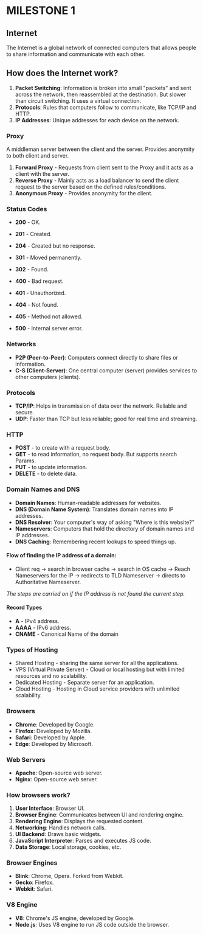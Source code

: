 # MILESTONE 1

## Internet

The Internet is a global network of connected computers that allows people to share information and communicate with each other.

## How does the Internet work?

1. **Packet Switching**: Information is broken into small "packets" and sent across the network, then reassembled at the destination. But slower than circuit switching. It uses a virtual connection.
2. **Protocols**: Rules that computers follow to communicate, like TCP/IP and HTTP.
3. **IP Addresses**: Unique addresses for each device on the network.

### Proxy

A middleman server between the client and the server. Provides anonymity to both client and server.

1. **Forward Proxy** - Requests from client sent to the Proxy and it acts as a client with the server.
2. **Reverse Proxy** - Mainly acts as a load balancer to send the client request to the server based on the defined rules/conditions.
3. **Anonymous Proxy** - Provides anonymity for the client.

### Status Codes

- **200** - OK.
- **201** - Created.
- **204** - Created but no response.

- **301** - Moved permanently.
- **302** - Found.

- **400** - Bad request.
- **401** - Unauthorized.
- **404** - Not found.
- **405** - Method not allowed.

- **500** - Internal server error.

### Networks

- **P2P (Peer-to-Peer)**: Computers connect directly to share files or information.
- **C-S (Client-Server)**: One central computer (server) provides services to other computers (clients).

### Protocols

- **TCP/IP**: Helps in transmission of data over the network. Reliable and secure.
- **UDP**: Faster than TCP but less reliable; good for real time and streaming.

### HTTP

- **POST** - to create with a request body.
- **GET** - to read information, no request body. But supports search Params.
- **PUT** - to update information.
- **DELETE** - to delete data.

### Domain Names and DNS

- **Domain Names**: Human-readable addresses for websites.
- **DNS (Domain Name System)**: Translates domain names into IP addresses.
- **DNS Resolver**: Your computer's way of asking "Where is this website?"
- **Nameservers**: Computers that hold the directory of domain names and IP addresses.
- **DNS Caching**: Remembering recent lookups to speed things up.

#### Flow of finding the IP address of a domain:

- Client req -> search in browser cache -> search in OS cache -> Reach Nameservers for the IP -> redirects to TLD Nameserver -> directs to Authoritative Nameserver.

_The steps are carried on if the IP address is not found the current step._

#### Record Types

- **A** - IPv4 address.
- **AAAA** - IPv6 address.
- **CNAME** - Canonical Name of the domain

### Types of Hosting

- Shared Hosting - sharing the same server for all the applications.
- VPS (Virtual Private Server) - Cloud or local hosting but with limited resources and no scalability.
- Dedicated Hosting - Separate server for an application.
- Cloud Hosting - Hosting in Cloud service providers with unlimited scalability.

### Browsers

- **Chrome**: Developed by Google.
- **Firefox**: Developed by Mozilla.
- **Safari**: Developed by Apple.
- **Edge**: Developed by Microsoft.

### Web Servers

- **Apache**: Open-source web server.
- **Nginx**: Open-source web server.

### How browsers work?

1. **User Interface**: Browser UI.
2. **Browser Engine**: Communicates between UI and rendering engine.
3. **Rendering Engine**: Displays the requested content.
4. **Networking**: Handles network calls.
5. **UI Backend**: Draws basic widgets.
6. **JavaScript Interpreter**: Parses and executes JS code.
7. **Data Storage**: Local storage, cookies, etc.

### Browser Engines

- **Blink**: Chrome, Opera. Forked from Webkit.
- **Gecko**: Firefox.
- **Webkit**: Safari.

### V8 Engine

- **V8**: Chrome's JS engine, developed by Google.
- **Node.js**: Uses V8 engine to run JS code outside the browser.
